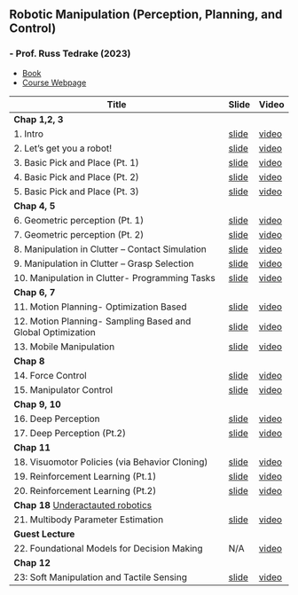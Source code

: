 ## Robotic Manipulation (Perception, Planning, and Control) 
### - Prof. Russ Tedrake (2023)



- [Book](https://manipulation.csail.mit.edu/index.html)
- [Course Webpage](https://manipulation.csail.mit.edu/Fall2024/)




| Title                           | Slide                                                       | Video                                                                                               |
|---------------------------------|-------------------------------------------------------------|-----------------------------------------------------------------------------------------------------|
| **Chap 1,2, 3** |
| 1. Intro                        | [slide](https://slides.com/russtedrake/fall23-lec01)        | [video](https://www.youtube.com/watch?v=v04rn86Dehg&list=PLkx8KyIQkMfWr191lqbN8WfV08j-ui8WX&index=1) |
| 2. Let’s get you a robot!       | [slide](https://slides.com/russtedrake/fall23-lec02)        | [video](https://www.youtube.com/watch?v=q896_lTh8eA&list=PLkx8KyIQkMfWr191lqbN8WfV08j-ui8WX&index=2) |
| 3. Basic Pick and Place (Pt. 1) | [slide](https://slides.com/russtedrake/fall23-lec03)        | [video](https://www.youtube.com/watch?v=0-34RZJxyww&list=PLkx8KyIQkMfWr191lqbN8WfV08j-ui8WX&index=3) |
| 4. Basic Pick and Place (Pt. 2)                | [slide](https://slides.com/russtedrake/fall23-lec04)        | [video](https://www.youtube.com/watch?v=1mkzXp9_QYY&list=PLkx8KyIQkMfWr191lqbN8WfV08j-ui8WX&index=4)  |
| 5. Basic Pick and Place (Pt. 3)                | [slide](https://slides.com/russtedrake/fall23-lec05)        | [video](https://www.youtube.com/watch?v=YaQrC_Zm8qg&list=PLkx8KyIQkMfWr191lqbN8WfV08j-ui8WX&index=5)  |
| **Chap 4, 5** |
| 6. Geometric perception (Pt. 1)                | [slide](https://slides.com/russtedrake/fall23-lec06)        | [video](https://www.youtube.com/watch?v=1a3KhOq1938&list=PLkx8KyIQkMfWr191lqbN8WfV08j-ui8WX&index=7)  |
| 7. Geometric perception (Pt. 2)                | [slide](https://slides.com/russtedrake/fall23-lec07)        | [video](https://www.youtube.com/watch?v=Cs49WVNqEdk&list=PLkx8KyIQkMfWr191lqbN8WfV08j-ui8WX&index=8)  |
| 8. Manipulation in Clutter – Contact Simulation | [slide](https://slides.com/russtedrake/fall23-lec08)        | [video](https://www.youtube.com/watch?v=G8Iwe1XRQQM&list=PLkx8KyIQkMfWr191lqbN8WfV08j-ui8WX&index=9)  |
| 9. Manipulation in Clutter – Grasp Selection    | [slide](https://slides.com/russtedrake/fall23-lec09)        | [video](https://www.youtube.com/watch?v=SenccXyBn-k&list=PLkx8KyIQkMfWr191lqbN8WfV08j-ui8WX&index=6) |
| 10. Manipulation in Clutter- Programming Tasks    | [slide](https://slides.com/russtedrake/fall23-lec10)        | [video](https://www.youtube.com/watch?v=SX-0ZDXaL1A&list=PLkx8KyIQkMfWr191lqbN8WfV08j-ui8WX&index=10)                                                   |
| **Chap 6, 7** |
| 11. Motion Planning- Optimization Based    | [slide](https://slides.com/russtedrake/fall23-lec11)        | [video](https://www.youtube.com/watch?v=ZJNIzuP_8GA&list=PLkx8KyIQkMfWr191lqbN8WfV08j-ui8WX&index=11)  
| 12. Motion Planning- Sampling Based and Global Optimization    | [slide](https://slides.com/russtedrake/fall23-lec12)        | [video](https://www.youtube.com/watch?v=uLkWAvNTkXA&list=PLkx8KyIQkMfWr191lqbN8WfV08j-ui8WX&index=12)  
| 13. Mobile Manipulation  | [slide](https://slides.com/russtedrake/fall23-lec13)        | [video](https://www.youtube.com/watch?v=GKbbjOsS8x8&list=PLkx8KyIQkMfWr191lqbN8WfV08j-ui8WX&index=13)  
| **Chap 8** |
| 14. Force Control  | [slide](https://slides.com/russtedrake/fall23-lec14)        | [video](https://www.youtube.com/watch?v=JtJyesuYvb4&list=PLkx8KyIQkMfWr191lqbN8WfV08j-ui8WX&index=14)  
| 15. Manipulator Control  | [slide](https://slides.com/russtedrake/fall23-lec15)        | [video](https://www.youtube.com/watch?v=9GB6kpQyMtM&list=PLkx8KyIQkMfWr191lqbN8WfV08j-ui8WX&index=15)  
| **Chap 9, 10** |
| 16. Deep Perception  | [slide](https://slides.com/russtedrake/fall23-lec16)        | [video](https://www.youtube.com/watch?v=kZh2laD7NQI&list=PLkx8KyIQkMfWr191lqbN8WfV08j-ui8WX&index=16)  
| 17. Deep Perception (Pt.2) | [slide](https://slides.com/russtedrake/fall23-lec17)        | [video](https://www.youtube.com/watch?v=LbBP2Ba2J9Q&list=PLkx8KyIQkMfWr191lqbN8WfV08j-ui8WX&index=17)  
| **Chap 11** |
| 18. Visuomotor Policies (via Behavior Cloning) | [slide](https://slides.com/russtedrake/fall23-lec18)        | [video](https://www.youtube.com/watch?v=i-303tTtEig&list=PLkx8KyIQkMfWr191lqbN8WfV08j-ui8WX&index=18)  
| 19. Reinforcement Learning (Pt.1) | [slide](https://slides.com/russtedrake/fall23-lec19)        | [video](https://www.youtube.com/watch?v=DpEE97tv3BM&list=PLkx8KyIQkMfWr191lqbN8WfV08j-ui8WX&index=19)  
| 20. Reinforcement Learning (Pt.2) | [slide](https://slides.com/russtedrake/fall23-lec20)        | [video](https://www.youtube.com/watch?v=4a5-zWWz8Fs&list=PLkx8KyIQkMfWr191lqbN8WfV08j-ui8WX&index=20)  
| **Chap 18**  [Underactauted robotics](https://underactuated.csail.mit.edu/sysid.html) |
| 21. Multibody Parameter Estimation | [slide](https://slides.com/russtedrake/fall23-lec21)        | [video](https://www.youtube.com/watch?v=v_ZLjfbeZmw&list=PLkx8KyIQkMfWr191lqbN8WfV08j-ui8WX&index=21)  
| **Guest Lecture** |
| 22. Foundational Models for Decision Making | N/A       | [video](https://www.youtube.com/watch?v=XLPObNeeTGg&list=PLkx8KyIQkMfWr191lqbN8WfV08j-ui8WX&index=22)  
| **Chap 12** |
| 23: Soft Manipulation and Tactile Sensing | [slide](https://slides.com/russtedrake/fall23-lec23)        | [video](https://www.youtube.com/watch?v=XjyUGtjjou4&list=PLkx8KyIQkMfWr191lqbN8WfV08j-ui8WX&index=23)  

